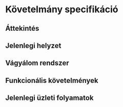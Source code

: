 # Követelmány specifikáció
## Áttekintés

## Jelenlegi helyzet

## Vágyálom rendszer

## Funkcionális követelmények

## Jelenlegi üzleti folyamatok